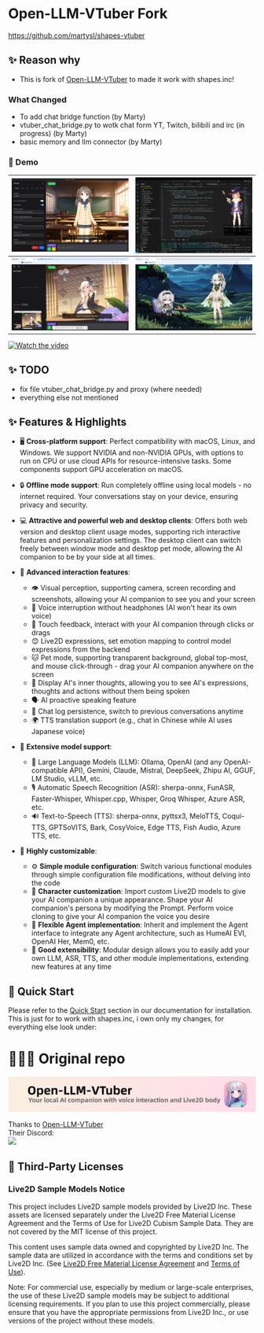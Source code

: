 # Open-LLM-VTuber Fork  
https://github.com/martysl/shapes-vtuber

## ✨ Reason why
- This is fork of [Open-LLM-VTuber](https://github.com/Open-LLM-VTuber/Open-LLM-VTuber) to made it work with shapes.inc!
### What Changed
- To add chat bridge function (by Marty)
- vtuber_chat_bridge.py to wotk chat form YT, Twitch, bilibili and irc (in progress) (by Marty)
- basic memory and  llm connector (by Marty)

### 👀 Demo
| ![](assets/i1.jpg) | ![](assets/i2.jpg) |
|:---:|:---:|
| ![](assets/i3.jpg) | ![](assets/i4.jpg) |
[![Watch the video](https://img.youtube.com/vi/e30IFkNX0mY/0.jpg)](https://www.youtube.com/watch?v=e30IFkNX0mY)

## ✨ TODO
- fix file vtuber_chat_bridge.py and proxy (where needed)
- everything else not mentioned

## ✨ Features & Highlights
- 🖥️ **Cross-platform support**: Perfect compatibility with macOS, Linux, and Windows. We support NVIDIA and non-NVIDIA GPUs, with options to run on CPU or use cloud APIs for resource-intensive tasks. Some components support GPU acceleration on macOS.

- 🔒 **Offline mode support**: Run completely offline using local models - no internet required. Your conversations stay on your device, ensuring privacy and security.

- 💻 **Attractive and powerful web and desktop clients**: Offers both web version and desktop client usage modes, supporting rich interactive features and personalization settings. The desktop client can switch freely between window mode and desktop pet mode, allowing the AI companion to be by your side at all times.

- 🎯 **Advanced interaction features**:
  - 👁️ Visual perception, supporting camera, screen recording and screenshots, allowing your AI companion to see you and your screen
  - 🎤 Voice interruption without headphones (AI won't hear its own voice)
  - 🫱 Touch feedback, interact with your AI companion through clicks or drags
  - 😊 Live2D expressions, set emotion mapping to control model expressions from the backend
  - 🐱 Pet mode, supporting transparent background, global top-most, and mouse click-through - drag your AI companion anywhere on the screen
  - 💭 Display AI's inner thoughts, allowing you to see AI's expressions, thoughts and actions without them being spoken
  - 🗣️ AI proactive speaking feature
  - 💾 Chat log persistence, switch to previous conversations anytime
  - 🌍 TTS translation support (e.g., chat in Chinese while AI uses Japanese voice)

- 🧠 **Extensive model support**:
  - 🤖 Large Language Models (LLM): Ollama, OpenAI (and any OpenAI-compatible API), Gemini, Claude, Mistral, DeepSeek, Zhipu AI, GGUF, LM Studio, vLLM, etc.
  - 🎙️ Automatic Speech Recognition (ASR): sherpa-onnx, FunASR, Faster-Whisper, Whisper.cpp, Whisper, Groq Whisper, Azure ASR, etc.
  - 🔊 Text-to-Speech (TTS): sherpa-onnx, pyttsx3, MeloTTS, Coqui-TTS, GPTSoVITS, Bark, CosyVoice, Edge TTS, Fish Audio, Azure TTS, etc.

- 🔧 **Highly customizable**:
  - ⚙️ **Simple module configuration**: Switch various functional modules through simple configuration file modifications, without delving into the code
  - 🎨 **Character customization**: Import custom Live2D models to give your AI companion a unique appearance. Shape your AI companion's persona by modifying the Prompt. Perform voice cloning to give your AI companion the voice you desire
  - 🧩 **Flexible Agent implementation**: Inherit and implement the Agent interface to integrate any Agent architecture, such as HumeAI EVI, OpenAI Her, Mem0, etc.
  - 🔌 **Good extensibility**: Modular design allows you to easily add your own LLM, ASR, TTS, and other module implementations, extending new features at any time


## 🚀 Quick Start

Please refer to the [Quick Start](https://open-llm-vtuber.github.io/docs/quick-start) section in our documentation for installation.
This is just for to work with shapes.inc, i own only my changes, for everything else look under:

# 🎉🎉🎉 Original repo

![](./assets/banner.jpg)

Thanks to [Open-LLM-VTuber](https://github.com/Open-LLM-VTuber/Open-LLM-VTuber)  
Their Discord:  
[![](https://dcbadge.limes.pink/api/server/3UDA8YFDXx)](https://discord.gg/3UDA8YFDXx)

## 📜 Third-Party Licenses

### Live2D Sample Models Notice

This project includes Live2D sample models provided by Live2D Inc. These assets are licensed separately under the Live2D Free Material License Agreement and the Terms of Use for Live2D Cubism Sample Data. They are not covered by the MIT license of this project.

This content uses sample data owned and copyrighted by Live2D Inc. The sample data are utilized in accordance with the terms and conditions set by Live2D Inc. (See [Live2D Free Material License Agreement](https://www.live2d.jp/en/terms/live2d-free-material-license-agreement/) and [Terms of Use](https://www.live2d.com/eula/live2d-sample-model-terms_en.html)).

Note: For commercial use, especially by medium or large-scale enterprises, the use of these Live2D sample models may be subject to additional licensing requirements. If you plan to use this project commercially, please ensure that you have the appropriate permissions from Live2D Inc., or use versions of the project without these models.





